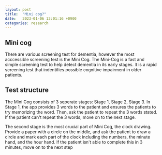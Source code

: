 ```yaml
---
layout: post
title:  "Mini cog?"
date:   2023-01-06 13:01:16 +0900
categories: research
---
```


## Mini cog 

There are various screening test for dementia, however the most acccessible screening test is the Mini Cog. The Mini-Cog is a fast and simple screening test to help detect dementia in its early stages. It is a rapid screening test that indentifies possible cognitive impairment in older patients.

## Test structure

The Mini Cog consists of 3 seperate stages: Stage 1, Stage 2, Stage 3. In Stage 1, the app provides 3 words to the patient and ensures the patients to try memorizing the word. Then, ask the patient to repeat the 3 words stated. If the patient can't repeat the 3 words, move on to the next stage. 

The second stage is the most crucial part of Mini Cog, the clock drawing. Provide a paper with a circle on the middle, and ask the patient to draw a circle and mark each part of the clock including the numbers, the minute hand, and the hour hand. If the patient isn't able to complete this in 3 minutes, move on to the next step 

